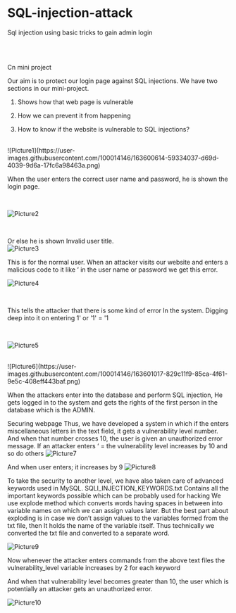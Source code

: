 # SQL-injection-attack
Sql injection using basic tricks to gain admin login


</br>
</br>

Cn mini project

Our aim is to protect our login page against SQL injections.
We have two sections in our mini-project.
1.	Shows how that web page is vulnerable 
2.	How we can prevent it from happening

1.	How to know if the website is vulnerable to SQL injections?
<br>
![Picture1](https://user-images.githubusercontent.com/100014146/163600614-59334037-d69d-4039-9d6a-17fc6a98463a.png)
 
 <br>
 

When the user enters the correct user name and password, he is shown the login page.

<br>
 
![Picture2](https://user-images.githubusercontent.com/100014146/163600705-6b90ab6f-2fbb-4015-970a-c32cbfdb1652.png)

<br>

Or else he is shown Invalid user title.
 <br>
 ![Picture3](https://user-images.githubusercontent.com/100014146/163600787-1aa98625-f92e-4df9-9960-66b9283cf32b.png)
</br>

This is for the normal user. When an attacker visits our website and enters a malicious code to it like ‘  in the user name or password we get this error.
 <br>
 
![Picture4](https://user-images.githubusercontent.com/100014146/163600848-ede3ea31-679f-4a87-8e31-3ef7bd3ac1b8.png)

<br>

This tells the attacker that there is some kind of error In the system.
Digging deep into it on entering 1' or '1' = '1
 
 <br>
 
 ![Picture5](https://user-images.githubusercontent.com/100014146/163600932-195e0564-6c7f-4e26-9aa6-b2a4b518040b.png)
 
 <br>
![Picture6](https://user-images.githubusercontent.com/100014146/163601017-829c11f9-85ca-4f61-9e5c-408eff443baf.png)

When the attackers enter into the database and perform SQL injection, He gets logged in to the system and gets the rights of the first person in the database which is the ADMIN.

Securing webpage
Thus, we have developed a system in which if the enters miscellaneous letters in the text field, it gets a vulnerability level number. And when that number crosses 10, the user is given an unauthorized error message.
If an attacker enters ‘ = the vulnerability level increases by 10 and so do others
 ![Picture7](https://user-images.githubusercontent.com/100014146/163601070-943200ea-b62f-4eb9-9a24-b7b51ea380ce.png)


And when user enters; it increases by 9
 ![Picture8](https://user-images.githubusercontent.com/100014146/163601115-a1effb1b-9234-4e2e-87c1-97de98d3d881.png)

To take the security to another level, we have also taken care of advanced keywords used in MySQL.
SQLI_INJECTION_KEYWORDS.txt
Contains all the important keywords possible which can be probably used for hacking
We use explode method which converts words having spaces in between into variable names on which we can assign values later. But the best part about exploding is in case we don’t assign values to the variables formed from the txt file, then It holds the name of the variable itself. Thus technically we converted the txt file and converted to a separate word.

 ![Picture9](https://user-images.githubusercontent.com/100014146/163601152-d57c1ebb-2def-4f7f-bd1b-1b2524afe631.png)

Now whenever  the attacker enters  commands from the above text files the vulnerability_level variable increases by 2 for each keyword 

And when that vulnerability level becomes greater than 10, the user which is potentially an attacker gets an unauthorized error.
 
![Picture10](https://user-images.githubusercontent.com/100014146/163601182-ce42d036-9c31-481a-834f-8400daa35209.png)


